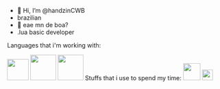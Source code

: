 - 👋 Hi, I’m @handzinCWB
- brazilian 
- 👋 eae mn de boa? 
- .lua basic developer 


Languages that i'm working with:

<img src="https://tse4.mm.bing.net/th?id=OIP.ubux1yLT726_fVc3A7WSXgHaHa&pid=Api&P=0&w=300&h=300" width="50vw" height="50vh">
<img src="https://mir-s3-cdn-cf.behance.net/project_modules/disp/4850de49604597.5608607aaab6c.png" width="60vw" height="60vh">  
<img src="https://www.logolynx.com/images/logolynx/8c/8cdf4c047e99f7389e76aa4e2e7e2803.png" width="60vw" height="60vh">   
Stuffs that i use to spend my time:
<img src="https://devtools.com.br/blog/wp-content/uploads/2013/06/MySQL-Logo.wine_.png" width="40vw" height="40vh">  
<img src="https://upload.wikimedia.org/wikipedia/commons/thumb/c/cf/Lua-Logo.svg/1200px-Lua-Logo.svg.png" width="25vw" height="25vh"> 
 
<!--
<img src="" width="700vw" height="350vh">
-->
<!---
handzinCWB/handzinCWB is a ✨ special ✨ repository because its `README.md` (this file) appears on your GitHub profile.
You can click the Preview link to take a look at your changes.
--->
